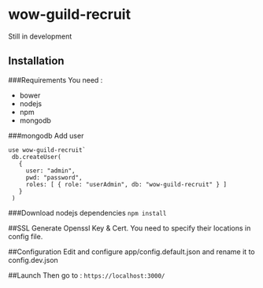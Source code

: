 # wow-guild-recruit

Still in development

## Installation
###Requirements
You need :
* bower
* nodejs
* npm
* mongodb

###mongodb
Add user
```
use wow-guild-recruit`
 db.createUser(
   {
     user: "admin",
     pwd: "password",
     roles: [ { role: "userAdmin", db: "wow-guild-recruit" } ]
   }
 )
```

###Download nodejs dependencies
`npm install`

##SSL
Generate Openssl Key & Cert. You need to specify their locations in config file.

##Configuration
Edit and configure app/config.default.json and rename it to config.dev.json

##Launch
Then go to : `https://localhost:3000/`

